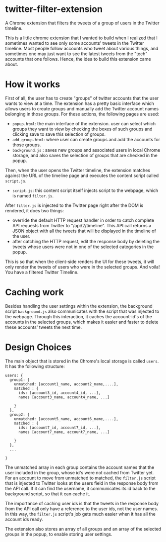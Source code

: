 # twitter-filter-extension
A Chrome extension that filters the tweets of a group of users in the Twitter timeline.

This is a little chrome extension that I wanted to build when I realized that I sometimes wanted to see only some accounts' tweets in the Twitter timeline. 
Most people follow accounts who tweet about various things, and sometimes one may just want to see the latest tweets from the "tech" accounts that one follows.
Hence, the idea to build this extension came about.

# How it works

First of all, the user has to create "groups" of twitter accounts that the user wants to view at a time. The extension has a pretty basic interface
which allows users to create groups and manually add the Twitter account names belonging in those groups. For these actions, the following pages are used:

* `popup.html`: the main interface of the extension. user can select which groups they want to view by checking the boxes of such groups and clicking 
save to save this selection of groups.
* `add_group.html`: where user can create groups and add the accounts for those groups.
* `background.js` : saves new groups and associated users in local Chrome storage, and also saves the selection of groups that are checked in the 
popup.

Then, when the user opens the Twitter timeline, the extension matches against the URL of the timeline page and executes the content script called
`script.js`. 

* `script.js`: this content script itself injects script to the webpage, which is named `filter.js`.

After `filter.js` is injected to the Twitter page right after the DOM is rendered, it does two things:

* override the default HTTP request handler in order to catch complete API requests from Twitter to "/api/2/timeline". This API call returns a JSON object
with all the tweets that will be displayed in the timeline of the user.
* after catching the HTTP request, edit the response body by deleting the tweets whose users were not in one of the selected categories in the popup.

This is so that when the client-side renders the UI for these tweets, it will only render the tweets of users who were in the selected groups. And voila!
You have a filtered Twitter Timeline.

# Caching work

Besides handling the user settings within the extension, the background script `background.js` also communicates with the script that was injected to the
webpage. Through this interaction, it caches the account-id's of the accounts in the selected groups, which makes it easier and faster to delete these accounts' tweets 
the next time.

# Design Choices

The main object that is stored in the Chrome's local storage is called `users`. It has the following structure:
```
users: {
  group1: {
    unmatched: [account1_name, account2_name,....],
    matched : {
      ids: [account3_id, account4_id, ...],
      names [account3_name, account4_name, ...]
    
    }
  },
  group2: {
    unmatched: [account5_name, account6_name,....],
    matched : {
      ids: [account7_id, account7_id, ...],
      names [account7_name, account7_name, ...]
    
    }
  },
  ...
  
}
```
The unmatched array in each group contains the account names that the user included in the group, whose id's were not cached from Twitter yet. For an account to
move from unmatched to matched, the `filter.js` script that is injected to Twitter looks at the users field in the response body from the API call. If 
it can find the username, it communicates its id back to the background script, so that it can cache it.

The importance of caching user ids is that the tweets in the response body from the API call only have a reference to the user ids, not the user names. In this way,
the `filter.js` script's job gets much easier when it has all the account ids ready.

The extension also stores an array of all groups and an array of the selected groups in the popup, to enable storing user settings.
